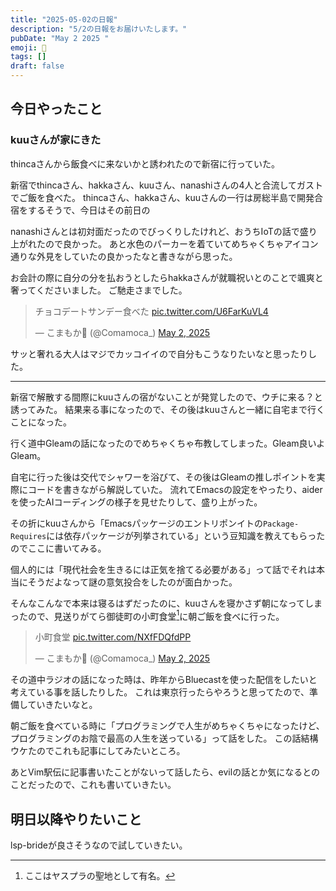 ```yaml
---
title: "2025-05-02の日報"
description: "5/2の日報をお届けいたします。"
pubDate: "May 2 2025 "
emoji: 🦊
tags: []
draft: false
---
```


## 今日やったこと

### kuuさんが家にきた

thincaさんから飯食べに来ないかと誘われたので新宿に行っていた。

新宿でthincaさん、hakkaさん、kuuさん、nanashiさんの4人と合流してガストでご飯を食べた。
thincaさん、hakkaさん、kuuさんの一行は房総半島で開発合宿をするそうで、今日はその前日の

nanashiさんとは初対面だったのでびっくりしたけれど、おうちIoTの話で盛り上がれたので良かった。
あと水色のパーカーを着ていてめちゃくちゃアイコン通りな外見をしていたの良かったなと書きながら思った。

お会計の際に自分の分を払おうとしたらhakkaさんが就職祝いとのことで颯爽と奢ってくださいました。
ご馳走さまでした。

<blockquote class="twitter-tweet"><p lang="ja" dir="ltr">チョコデートサンデー食べた <a href="https://t.co/U6FarKuVL4">pic.twitter.com/U6FarKuVL4</a></p>&mdash; こまもか🦊 (@Comamoca_) <a href="https://twitter.com/Comamoca_/status/1918310058607456336?ref_src=twsrc%5Etfw">May 2, 2025</a></blockquote> <script async src="https://platform.twitter.com/widgets.js" charset="utf-8"></script>

サッと奢れる大人はマジでカッコイイので自分もこうなりたいなと思ったりした。

---

新宿で解散する間際にkuuさんの宿がないことが発覚したので、ウチに来る？と誘ってみた。
結果来る事になったので、その後はkuuさんと一緒に自宅まで行くことになった。

行く道中Gleamの話になったのでめちゃくちゃ布教してしまった。Gleam良いよGleam。

自宅に行った後は交代でシャワーを浴びて、その後はGleamの推しポイントを実際にコードを書きながら解説していた。
流れてEmacsの設定をやったり、aiderを使ったAIコーディングの様子を見せたりして、盛り上がった。

その折にkuuさんから「Emacsパッケージのエントリポンイトの`Package-Requires`には依存パッケージが列挙されている」という豆知識を教えてもらったのでここに書いてみる。

個人的には「現代社会を生きるには正気を捨てる必要がある」って話でそれは本当にそうだよなって謎の意気投合をしたのが面白かった。

そんなこんなで本来は寝るはずだったのに、kuuさんを寝かさず朝になってしまったので、見送りがてら御徒町の小町食堂[^1]に朝ご飯を食べに行った。

<blockquote class="twitter-tweet"><p lang="ja" dir="ltr">小町食堂 <a href="https://t.co/NXfFDQfdPP">pic.twitter.com/NXfFDQfdPP</a></p>&mdash; こまもか🦊 (@Comamoca_) <a href="https://twitter.com/Comamoca_/status/1918438988433764839?ref_src=twsrc%5Etfw">May 2, 2025</a></blockquote> <script async src="https://platform.twitter.com/widgets.js" charset="utf-8"></script>

その道中ラジオの話になった時は、昨年からBluecastを使った配信をしたいと考えている事を話したりした。
これは東京行ったらやろうと思ってたので、準備していきたいなと。

朝ご飯を食べている時に「プログラミングで人生がめちゃくちゃになったけど、プログラミングのお陰で最高の人生を送っている」って話をした。
この話結構ウケたのでこれも記事にしてみたいところ。

あとVim駅伝に記事書いたことがないって話したら、evilの話とか気になるとのことだったので、これも書いていきたい。

## 明日以降やりたいこと

lsp-brideが良さそうなので試していきたい。

[^1]: ここはヤスプラの聖地として有名。
